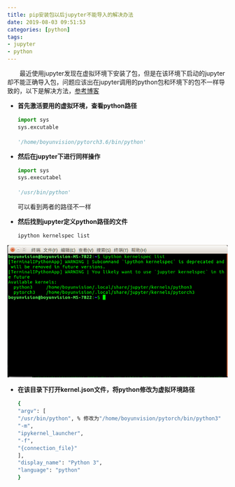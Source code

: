 ```yaml
---
title: pip安装包以后jupyter不能导入的解决办法
date: 2019-08-03 09:51:53
categories: [python]
tags:
- jupyter
- python
---
```


&emsp;&emsp;最近使用jupyter发现在虚拟环境下安装了包，但是在该环境下启动的jupyter却不能正确导入包，问题应该出在jupyter调用的python包和环境下的包不一样导致的，以下是解决方法，[参考博客](https://blog.csdn.net/qq_34650787/article/details/83304080)

* **首先激活要用的虚拟环境，查看python路径**

    ```python
    import sys
    sys.excutable

    '/home/boyunvision/pytorch3.6/bin/python'
    ```

* **然后在jupyter下进行同样操作**

    ```python
    import sys
    sys.executabel

    '/usr/bin/python'
    ```

    可以看到两者的路径不一样  

* **然后找到jupyter定义python路径的文件**

    ```shell
    ipython kernelspec list
    ```

![picture1](pip安装包以后jupyter不能导入的解决办法/picture1.png)

* **在该目录下打开kernel.json文件，将python修改为虚拟环境路径**
  
    ```bash
    {
    "argv": [
    "/usr/bin/python", % 修改为"/home/boyunvision/pytorch/bin/python3"
    "-m",
    "ipykernel_launcher",
    "-f",
    "{connection_file}"
    ],
    "display_name": "Python 3",
    "language": "python"
    }
    ```
